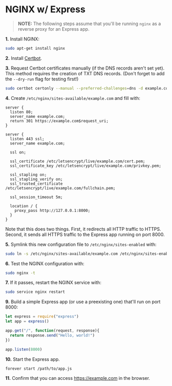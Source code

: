 # NGINX w/ Express

> **NOTE:** The following steps assume that you'll be running `nginx` as a reverse proxy for an Express app.

**1.** Install NGINX:

```bash
sudo apt-get install nginx
```

**2.** Install [Certbot](https://certbot.eff.org/).

**3.** Request Certbot certificates manually (if the DNS records aren't set yet). This method requires the creation of TXT DNS records. (Don't forget to add the `--dry-run` flag for testing first!)

```bash
sudo certbot certonly --manual --preferred-challenges=dns -d example.com
```

**4.** Create `/etc/nginx/sites-available/example.com` and fill with:

```
server {
  listen 80;
  server_name example.com;
  return 301 https://example.com$request_uri;
}

server {
  listen 443 ssl;
  server_name example.com;

  ssl on;

  ssl_certificate /etc/letsencrypt/live/example.com/cert.pem;
  ssl_certificate_key /etc/letsencrypt/live/example.com/privkey.pem;

  ssl_stapling on;
  ssl_stapling_verify on;
  ssl_trusted_certificate /etc/letsencrypt/live/example.com/fullchain.pem;

  ssl_session_timeout 5m;

  location / {
    proxy_pass http://127.0.0.1:8000;
  }
}
```

Note that this does two things. First, it redirects all HTTP traffic to HTTPS. Second, it sends all HTTPS traffic to the Express app running on port 8000.

**5.** Symlink this new configuration file to `/etc/nginx/sites-enabled` with:

```bash
sudo ln -s /etc/nginx/sites-available/example.com /etc/nginx/sites-enabled/example.com
```

**6.** Test the NGINX configuration with:

```bash
sudo nginx -t
```

**7.** If it passes, restart the NGINX service with:

```bash
sudo service nginx restart
```

**9.** Build a simple Express app (or use a preexisting one) that'll run on port 8000:

```js
let express = require("express")
let app = express()

app.get("/", function(request, response){
  return response.send("Hello, world!")
})

app.listen(8000)
```

**10.** Start the Express app.

```bash
forever start /path/to/app.js
```

**11.** Confirm that you can access https://example.com in the browser.

